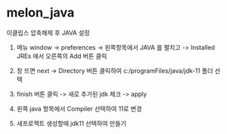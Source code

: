 # melon_java

이클립스 압축해제 후  JAVA 설정

1. 메뉴 window -> preferences ->   왼쪽항목에서  JAVA 를 펼치고 ->  Installed JREs 에서  오른쪽의 Add 버튼 클릭
2.  창 뜨면 next ->   Directory 버튼 클릭하여  c:/programFiles/java/jdk-11  폴더 선택
3.  finish 버튼 클릭  -> 새로 추가된  jdk 체크 -> apply
4. 왼쪽 java 항목에서 Compiler 선택하여 11로 변경

5. 새프로젝트 생성할때 jdk11 선택하여 만들기
